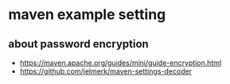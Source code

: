 # maven example setting

## about password encryption

- https://maven.apache.org/guides/mini/guide-encryption.html
- https://github.com/jelmerk/maven-settings-decoder
